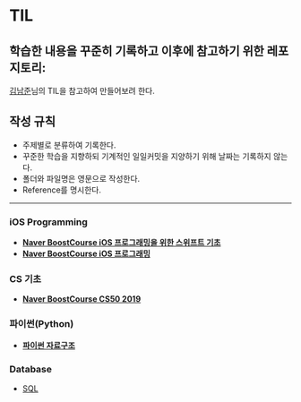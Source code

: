 # TIL

## 학습한 내용을 꾸준히 기록하고 이후에 참고하기 위한 레포지토리:

[김남준](https://github.com/namjunemy/TIL)님의 TIL을 참고하여 만들어보려 한다.

## 작성 규칙

- 주제별로 분류하여 기록한다.
- 꾸준한 학습을 지향하되 기계적인 일일커밋을 지양하기 위해 날짜는 기록하지 않는다.
- 폴더와 파일명은 영문으로 작성한다.
- Reference를 명시한다.

---

### iOS Programming

- [**Naver BoostCourse iOS 프로그래밍을 위한 스위프트 기초**](https://github.com/SeongjaePark/TIL/blob/master/Documents/iOS%20Programming/swiftBasic.md)
- [**Naver BoostCourse iOS 프로그래밍**](https://github.com/SeongjaePark/TIL/blob/master/Documents/iOS%20Programming/boostCourse.md)

### CS 기초

- [**Naver BoostCourse CS50 2019**](https://github.com/SeongjaePark/TIL/blob/master/Documents/CS50/CS50.md)

### 파이썬(Python)

- [**파이썬 자료구조**](https://github.com/SeongjaePark/TIL/blob/master/Documents/Python/DataStructure/DataStructure.md)

### Database

- [SQL](https://github.com/SeongjaePark/TIL/blob/master/Documents/Database/SQL/SQL.md)

